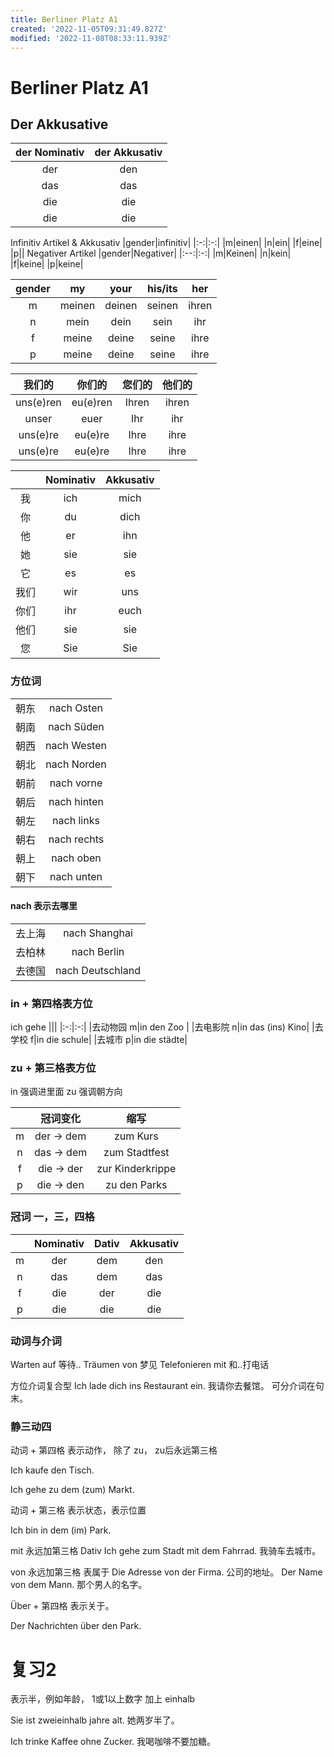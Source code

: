 ```yaml
---
title: Berliner Platz A1
created: '2022-11-05T09:31:49.827Z'
modified: '2022-11-08T08:33:11.939Z'
---
```


# Berliner Platz A1

## Der Akkusative
|der Nominativ|der Akkusativ|
|:---:|:---:|
|der|den|
|das|das|
|die|die|
|die|die|

Infinitiv Artikel & Akkusativ
|gender|infinitiv|
|:-:|:-:|
|m|einen|
|n|ein|
|f|eine|
|p||
Negativer Artikel
|gender|Negativer|
|:--:|:-:|
|m|Keinen|
|n|kein|
|f|keine|
|p|keine|

|gender|my|your|his/its|her|
|:-:|:-:|:-:|:-:|:-:|
|m|meinen|deinen|seinen|ihren|
|n|mein|dein|sein|ihr|
|f|meine|deine|seine|ihre|
|p|meine|deine|seine|ihre|

|我们的|你们的|您们的|他们的|
|:-:|:-:|:-:|:-:|
|uns(e)ren|eu(e)ren|Ihren|ihren|
|unser|euer|Ihr|ihr|
|uns(e)re|eu(e)re|Ihre|ihre|
|uns(e)re|eu(e)re|Ihre|ihre|

||Nominativ|Akkusativ|
|:-:|:-:|:-:|
|我|ich|mich|
|你|du|dich|
|他|er|ihn|
|她|sie|sie|
|它|es|es|
|我们|wir|uns|
|你们|ihr|euch|
|他们|sie|sie|
|您|Sie|Sie|

### 方位词
|||
|:-:|:-:|
|朝东|nach Osten|
|朝南|nach Süden|
|朝西|nach Westen|
|朝北|nach Norden|
|朝前|nach vorne|
|朝后|nach hinten|
|朝左|nach links|
|朝右|nach rechts|
|朝上|nach oben |
|朝下|nach unten|

#### nach 表示去哪里
|||
|:-:|:-:|
|去上海|nach Shanghai|
|去柏林|nach Berlin|
|去德国|nach Deutschland|

### in + 第四格表方位
ich gehe 
|||
|:-:|:-:|
|去动物园 m|in den Zoo |
|去电影院 n|in das (ins) Kino|
|去学校 f|in die schule|
|去城市 p|in die städte|

### zu + 第三格表方位

in 强调进里面
zu 强调朝方向

||冠词变化|缩写|
|:-:|:-:|:-:|
|m|der -> dem|zum Kurs|
|n|das -> dem|zum Stadtfest|
|f|die -> der|zur Kinderkrippe|
|p|die -> den|zu den Parks|

### 冠词 一，三，四格
||Nominativ|Dativ|Akkusativ|
|:-:|:-:|:-:|:-:|
|m|der|dem|den|
|n|das|dem|das|
|f|die|der|die|
|p|die|die|die|

### 动词与介词

Warten auf 等待..
Träumen von 梦见
Telefonieren mit 和..打电话

方位介词复合型
Ich lade dich ins Restaurant ein. 我请你去餐馆。 可分介词在句末。

### 静三动四

动词 + 第四格
表示动作， 除了 zu， zu后永远第三格

Ich kaufe den Tisch.

Ich gehe zu dem (zum) Markt.

动词 + 第三格
表示状态，表示位置

Ich bin in dem (im) Park.


mit 永远加第三格 Dativ
Ich gehe zum Stadt mit dem Fahrrad.
我骑车去城市。

von 永远加第三格 表属于
Die Adresse von der Firma.
公司的地址。
Der Name von dem Mann.
那个男人的名字。

Über + 第四格 表示关于。

Der Nachrichten über den Park.

# 复习2

表示半，例如年龄， 1或1以上数字 加上 einhalb

Sie ist zweieinhalb jahre alt.
她两岁半了。

Ich trinke Kaffee ohne Zucker.
我喝咖啡不要加糖。






